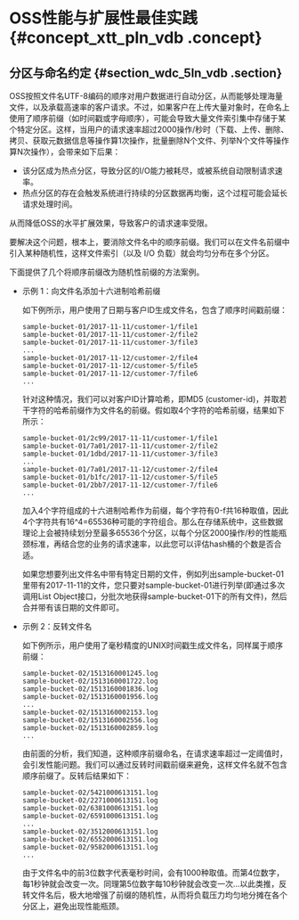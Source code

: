 # OSS性能与扩展性最佳实践 {#concept_xtt_pln_vdb .concept}

## 分区与命名约定 {#section_wdc_5ln_vdb .section}

OSS按照文件名UTF-8编码的顺序对用户数据进行自动分区，从而能够处理海量文件，以及承载高速率的客户请求。不过，如果客户在上传大量对象时，在命名上使用了顺序前缀（如时间戳或字母顺序），可能会导致大量文件索引集中存储于某个特定分区。这样，当用户的请求速率超过2000操作/秒时（下载、上传、删除、拷贝、获取元数据信息等操作算1次操作，批量删除N个文件、列举N个文件等操作算N次操作），会带来如下后果：

-   该分区成为热点分区，导致分区的I/O能力被耗尽，或被系统自动限制请求速率。
-   热点分区的存在会触发系统进行持续的分区数据再均衡，这个过程可能会延长请求处理时间。

从而降低OSS的水平扩展效果，导致客户的请求速率受限。

要解决这个问题，根本上，要消除文件名中的顺序前缀。我们可以在文件名前缀中引入某种随机性，这样文件索引（以及 I/O 负载）就会均匀分布在多个分区。

下面提供了几个将顺序前缀改为随机性前缀的方法案例。

-   示例 1：向文件名添加十六进制哈希前缀

    如下例所示，用户使用了日期与客户ID生成文件名，包含了顺序时间戳前缀：

    ```
    sample-bucket-01/2017-11-11/customer-1/file1
    sample-bucket-01/2017-11-11/customer-2/file2
    sample-bucket-01/2017-11-11/customer-3/file3
    ...
    sample-bucket-01/2017-11-12/customer-2/file4
    sample-bucket-01/2017-11-12/customer-5/file5
    sample-bucket-01/2017-11-12/customer-7/file6
    ...
    ```

    针对这种情况，我们可以对客户ID计算哈希，即MD5 \(customer-id\)，并取若干字符的哈希前缀作为文件名的前缀。假如取4个字符的哈希前缀，结果如下所示：

    ```
    sample-bucket-01/2c99/2017-11-11/customer-1/file1
    sample-bucket-01/7a01/2017-11-11/customer-2/file2
    sample-bucket-01/1dbd/2017-11-11/customer-3/file3
    ...
    sample-bucket-01/7a01/2017-11-12/customer-2/file4
    sample-bucket-01/b1fc/2017-11-12/customer-5/file5
    sample-bucket-01/2bb7/2017-11-12/customer-7/file6
    ...
    ```

    加入4个字符组成的十六进制哈希作为前缀，每个字符有0-f共16种取值，因此4个字符共有16^4=65536种可能的字符组合。那么在存储系统中，这些数据理论上会被持续划分至最多65536个分区，以每个分区2000操作/秒的性能瓶颈标准，再结合您的业务的请求速率，以此您可以评估hash桶的个数是否合适。

    如果您想要列出文件名中带有特定日期的文件，例如列出sample-bucket-01里带有2017-11-11的文件，您只要对sample-bucket-01进行列举\(即通过多次调用List Object接口，分批次地获得sample-bucket-01下的所有文件\)，然后合并带有该日期的文件即可。

-   示例 2：反转文件名

    如下例所示，用户使用了毫秒精度的UNIX时间戳生成文件名，同样属于顺序前缀：

    ```
    sample-bucket-02/1513160001245.log
    sample-bucket-02/1513160001722.log
    sample-bucket-02/1513160001836.log
    sample-bucket-02/1513160001956.log
    ...
    sample-bucket-02/1513160002153.log
    sample-bucket-02/1513160002556.log
    sample-bucket-02/1513160002859.log
    ...
    ```

    由前面的分析，我们知道，这种顺序前缀命名，在请求速率超过一定阈值时，会引发性能问题。我们可以通过反转时间戳前缀来避免，这样文件名就不包含顺序前缀了。反转后结果如下：

    ```
    sample-bucket-02/5421000613151.log
    sample-bucket-02/2271000613151.log
    sample-bucket-02/6381000613151.log
    sample-bucket-02/6591000613151.log
    ...
    sample-bucket-02/3512000613151.log
    sample-bucket-02/6552000613151.log
    sample-bucket-02/9582000613151.log
    ...
    ```

    由于文件名中的前3位数字代表毫秒时间，会有1000种取值。而第4位数字，每1秒钟就会改变一次。同理第5位数字每10秒钟就会改变一次…以此类推，反转文件名后，极大地增强了前缀的随机性，从而将负载压力均匀地分摊在各个分区上，避免出现性能瓶颈。


